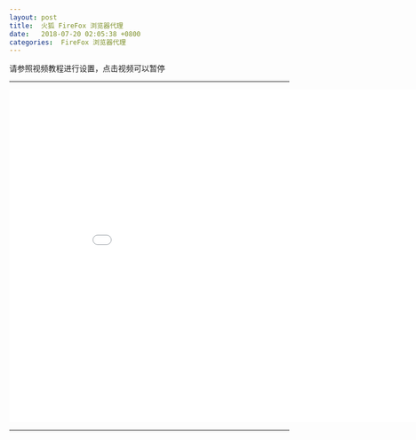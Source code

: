 ```yaml
---
layout: post
title:  火狐 FireFox 浏览器代理
date:   2018-07-20 02:05:38 +0800
categories:  FireFox 浏览器代理
---
```


请参照视频教程进行设置，点击视频可以暂停

****
<iframe width="900" height="600" src="/files/FireFox.mp4" frameborder="0" allow="autoplay; encrypted-media" allowfullscreen></iframe>

****